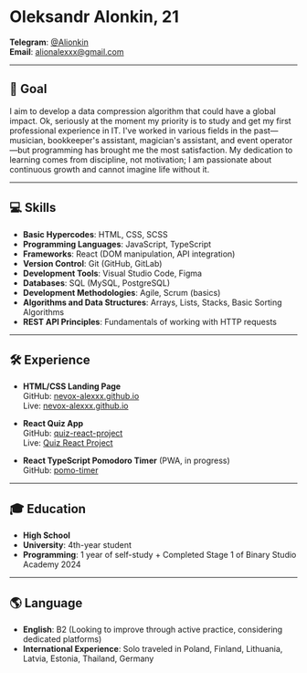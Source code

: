 # Oleksandr Alonkin, 21 

**Telegram**: [@Alionkin](https://t.me/Alionkin)  
**Email**: alionalexxx@gmail.com  

---

## 🎯 Goal
I aim to develop a data compression algorithm that could have a global impact. Ok, seriously at the moment my priority is to study and get my first professional experience in IT. I've worked in various fields in the past—musician, bookkeeper's assistant, magician's assistant, and event operator—but programming has brought me the most satisfaction. My dedication to learning comes from discipline, not motivation; I am passionate about continuous growth and cannot imagine life without it.

---

## 💻 Skills
- **Basic Hypercodes**: HTML, CSS, SCSS
- **Programming Languages**: JavaScript, TypeScript
- **Frameworks**: React (DOM manipulation, API integration)
- **Version Control**: Git (GitHub, GitLab)
- **Development Tools**: Visual Studio Code, Figma
- **Databases**: SQL (MySQL, PostgreSQL)
- **Development Methodologies**: Agile, Scrum (basics)
- **Algorithms and Data Structures**: Arrays, Lists, Stacks, Basic Sorting Algorithms
- **REST API Principles**: Fundamentals of working with HTTP requests

---

## 🛠 Experience
- **HTML/CSS Landing Page**  
  GitHub: [nevox-alexxx.github.io](https://github.com/nevox-alexxx/nevox-alexxx.github.io)  
  Live: [nevox-alexxx.github.io](https://nevox-alexxx.github.io/)
  
- **React Quiz App**  
  GitHub: [quiz-react-project](https://github.com/nevox-alexxx/quiz-react-project)  
  Live: [Quiz React Project](https://quiz-react-project-ea6nvpd16-nevox-alexxxs-projects.vercel.app/)

- **React TypeScript Pomodoro Timer** (PWA, in progress)  
  GitHub: [pomo-timer](https://github.com/nevox-alexxx/pomo-timer) 
---

## 🎓 Education
- **High School**  
- **University**: 4th-year student  
- **Programming**: 1 year of self-study + Completed Stage 1 of Binary Studio Academy 2024

---

## 🌎 Language
- **English**: B2 (Looking to improve through active practice, considering dedicated platforms)
- **International Experience**: Solo traveled in Poland, Finland, Lithuania, Latvia, Estonia, Thailand, Germany
